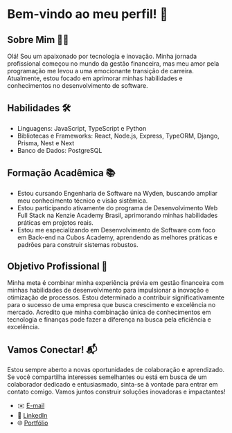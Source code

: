 # Bem-vindo ao meu perfil! 🚀

## Sobre Mim 🧑‍💻

Olá! Sou um apaixonado por tecnologia e inovação. Minha jornada profissional começou no mundo da gestão financeira, mas meu amor pela programação me levou a uma emocionante transição de carreira. Atualmente, estou focado em aprimorar minhas habilidades e conhecimentos no desenvolvimento de software.

## Habilidades 🛠️

- Linguagens: JavaScript, TypeScript e Python
- Bibliotecas e Frameworks: React, Node.js, Express, TypeORM, Django, Prisma, Nest e Next
- Banco de Dados: PostgreSQL

## Formação Acadêmica 📚

- Estou cursando Engenharia de Software na Wyden, buscando ampliar meu conhecimento técnico e visão sistêmica.
- Estou participando ativamente do programa de Desenvolvimento Web Full Stack na Kenzie Academy Brasil, aprimorando minhas habilidades práticas em projetos reais.
- Estou me especializando em Desenvolvimento de Software com foco em Back-end na Cubos Academy, aprendendo as melhores práticas e padrões para construir sistemas robustos.

## Objetivo Profissional 🚀

Minha meta é combinar minha experiência prévia em gestão financeira com minhas habilidades de desenvolvimento para impulsionar a inovação e otimização de processos. Estou determinado a contribuir significativamente para o sucesso de uma empresa que busca crescimento e excelência no mercado. Acredito que minha combinação única de conhecimentos em tecnologia e finanças pode fazer a diferença na busca pela eficiência e excelência.

## Vamos Conectar! 📬

Estou sempre aberto a novas oportunidades de colaboração e aprendizado. Se você compartilha interesses semelhantes ou está em busca de um colaborador dedicado e entusiasmado, sinta-se à vontade para entrar em contato comigo. Vamos juntos construir soluções inovadoras e impactantes!

- ✉️ [E-mail](mariosilva.81@icloud.com)
- 💼 [LinkedIn](https://www.linkedin.com/in/mario-silva81)
- 🌐 [Portfólio](https://mariosilva.vercel.app)
